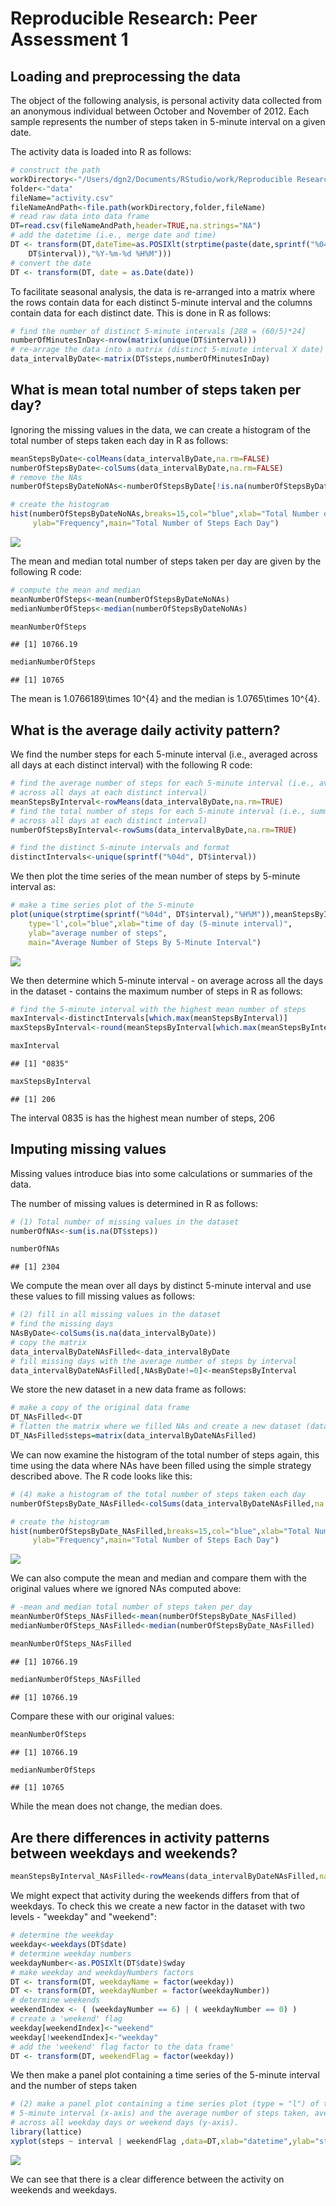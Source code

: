 # Reproducible Research: Peer Assessment 1


## Loading and preprocessing the data

The object of the following analysis, is personal activity data collected from an
anonymous individual between October and November of 2012. Each sample represents
the number of steps taken in 5-minute interval on a given date. 

The activity data is loaded into R as follows:


```r
# construct the path
workDirectory<-"/Users/dgn2/Documents/RStudio/work/Reproducible Research"
folder<-"data"
fileName="activity.csv"
fileNameAndPath<-file.path(workDirectory,folder,fileName)
# read raw data into data frame
DT=read.csv(fileNameAndPath,header=TRUE,na.strings="NA")
# add the datetime (i.e., merge date and time)
DT <- transform(DT,dateTime=as.POSIXlt(strptime(paste(date,sprintf("%04d", 
    DT$interval)),"%Y-%m-%d %H%M")))
# convert the date
DT <- transform(DT, date = as.Date(date))
```

To facilitate seasonal analysis, the data is re-arranged into a matrix where
the rows contain data for each distinct 5-minute interval and the columns 
contain data for each distinct date. This is done in R as follows:


```r
# find the number of distinct 5-minute intervals [288 = (60/5)*24]
numberOfMinutesInDay<-nrow(matrix(unique(DT$interval)))
# re-arrage the data into a matrix (distinct 5-minute interval X date)
data_intervalByDate<-matrix(DT$steps,numberOfMinutesInDay)
```

## What is mean total number of steps taken per day?

Ignoring the missing values in the data, we can create a histogram of the total
number of steps taken each day in R as follows:


```r
meanStepsByDate<-colMeans(data_intervalByDate,na.rm=FALSE)
numberOfStepsByDate<-colSums(data_intervalByDate,na.rm=FALSE)
# remove the NAs
numberOfStepsByDateNoNAs<-numberOfStepsByDate[!is.na(numberOfStepsByDate)]

# create the histogram
hist(numberOfStepsByDateNoNAs,breaks=15,col="blue",xlab="Total Number of Steps",
     ylab="Frequency",main="Total Number of Steps Each Day")
```

![](./PA1_template_files/figure-html/unnamed-chunk-3-1.png) 

The mean and median total number of steps taken per day are given by the 
following R code:


```r
# compute the mean and median
meanNumberOfSteps<-mean(numberOfStepsByDateNoNAs)
medianNumberOfSteps<-median(numberOfStepsByDateNoNAs)

meanNumberOfSteps
```

```
## [1] 10766.19
```

```r
medianNumberOfSteps
```

```
## [1] 10765
```

The mean is 1.0766189\times 10^{4} and the median is 1.0765\times 10^{4}.

## What is the average daily activity pattern?

We find the number steps for each 5-minute interval (i.e., averaged across all
days at each distinct interval) with the following R code:


```r
# find the average number of steps for each 5-minute interval (i.e., averaged 
# across all days at each distinct interval)
meanStepsByInterval<-rowMeans(data_intervalByDate,na.rm=TRUE)
# find the total number of steps for each 5-minute interval (i.e., summed 
# across all days at each distinct interval)
numberOfStepsByInterval<-rowSums(data_intervalByDate,na.rm=TRUE)

# find the distinct 5-minute intervals and format
distinctIntervals<-unique(sprintf("%04d", DT$interval))
```

We then plot the time series of the mean number of steps by 5-minute interval as: 


```r
# make a time series plot of the 5-minute 
plot(unique(strptime(sprintf("%04d", DT$interval),"%H%M")),meanStepsByInterval,
    type='l',col="blue",xlab="time of day (5-minute interval)",
    ylab="average number of steps",
    main="Average Number of Steps By 5-Minute Interval")
```

![](./PA1_template_files/figure-html/unnamed-chunk-6-1.png) 

We then determine which 5-minute interval - on average across all the days in the
dataset - contains the maximum number of steps in R as follows:


```r
# find the 5-minute interval with the highest mean number of steps
maxInterval<-distinctIntervals[which.max(meanStepsByInterval)]
maxStepsByInterval<-round(meanStepsByInterval[which.max(meanStepsByInterval)])

maxInterval
```

```
## [1] "0835"
```

```r
maxStepsByInterval
```

```
## [1] 206
```

The interval 0835 is has the highest mean number of steps, 206

## Imputing missing values
Missing values introduce bias into some calculations or summaries of the data.

The number of missing values is determined in R as follows:


```r
# (1) Total number of missing values in the dataset
numberOfNAs<-sum(is.na(DT$steps))

numberOfNAs
```

```
## [1] 2304
```

We compute the mean over all days by distinct 5-minute interval and use these 
values to fill missing values as follows:


```r
# (2) fill in all missing values in the dataset
# find the missing days
NAsByDate<-colSums(is.na(data_intervalByDate))
# copy the matrix
data_intervalByDateNAsFilled<-data_intervalByDate
# fill missing days with the average number of steps by interval
data_intervalByDateNAsFilled[,NAsByDate!=0]<-meanStepsByInterval
```

We store the new dataset in a new data frame as follows:


```r
# make a copy of the original data frame
DT_NAsFilled<-DT
# flatten the matrix where we filled NAs and create a new dataset (data frame)
DT_NAsFilled$steps=matrix(data_intervalByDateNAsFilled)
```

We can now examine the histogram of the total number of steps again, this time
using the data where NAs have been filled using the simple strategy described
above. The R code looks like this:


```r
# (4) make a histogram of the total number of steps taken each day
numberOfStepsByDate_NAsFilled<-colSums(data_intervalByDateNAsFilled,na.rm=FALSE)

# create the histogram
hist(numberOfStepsByDate_NAsFilled,breaks=15,col="blue",xlab="Total Number of Steps",
     ylab="Frequency",main="Total Number of Steps Each Day")
```

![](./PA1_template_files/figure-html/unnamed-chunk-11-1.png) 

We can also compute the mean and median and compare them with the original values
where we ignored NAs computed above:


```r
# -mean and median total number of steps taken per day
meanNumberOfSteps_NAsFilled<-mean(numberOfStepsByDate_NAsFilled)
medianNumberOfSteps_NAsFilled<-median(numberOfStepsByDate_NAsFilled)

meanNumberOfSteps_NAsFilled
```

```
## [1] 10766.19
```

```r
medianNumberOfSteps_NAsFilled
```

```
## [1] 10766.19
```

Compare these with our original values:


```r
meanNumberOfSteps
```

```
## [1] 10766.19
```

```r
medianNumberOfSteps
```

```
## [1] 10765
```

While the mean does not change, the median does.

## Are there differences in activity patterns between weekdays and weekends?


```r
meanStepsByInterval_NAsFilled<-rowMeans(data_intervalByDateNAsFilled,na.rm=FALSE)
```

We might expect that activity during the weekends differs from that of weekdays. 
To check this we create a new factor in the dataset with two levels - "weekday"
and "weekend":


```r
# determine the weekday
weekday<-weekdays(DT$date)
# determine weekday numbers
weekdayNumber<-as.POSIXlt(DT$date)$wday
# make weekday and weekdayNumbers factors
DT <- transform(DT, weekdayName = factor(weekday))
DT <- transform(DT, weekdayNumber = factor(weekdayNumber))
# determine weekends
weekendIndex <- ( (weekdayNumber == 6) | ( weekdayNumber == 0) )
# create a 'weekend' flag
weekday[weekendIndex]<-"weekend"
weekday[!weekendIndex]<-"weekday"
# add the 'weekend' flag factor to the data frame'
DT <- transform(DT, weekendFlag = factor(weekday))
```

We then make a panel plot containing a time series of the 5-minute interval and 
the number of steps taken  


```r
# (2) make a panel plot containing a time series plot (type = "l") of the 
# 5-minute interval (x-axis) and the average number of steps taken, averaged
# across all weekday days or weekend days (y-axis). 
library(lattice)
xyplot(steps ~ interval | weekendFlag ,data=DT,xlab="datetime",ylab="steps",layout=c(1,2))
```

![](./PA1_template_files/figure-html/unnamed-chunk-16-1.png) 

We can see that there is a clear difference between the activity on weekends and weekdays.
